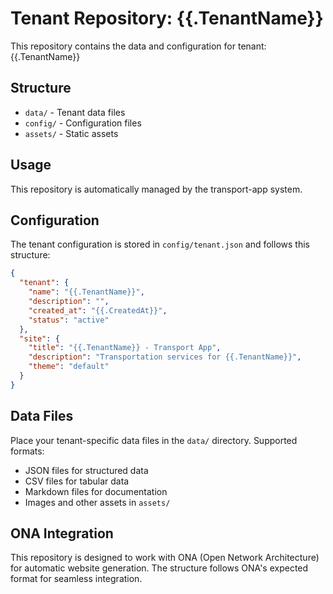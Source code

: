 # Tenant Repository: {{.TenantName}}

This repository contains the data and configuration for tenant: {{.TenantName}}

## Structure

- `data/` - Tenant data files
- `config/` - Configuration files
- `assets/` - Static assets

## Usage

This repository is automatically managed by the transport-app system.

## Configuration

The tenant configuration is stored in `config/tenant.json` and follows this structure:

```json
{
  "tenant": {
    "name": "{{.TenantName}}",
    "description": "",
    "created_at": "{{.CreatedAt}}",
    "status": "active"
  },
  "site": {
    "title": "{{.TenantName}} - Transport App",
    "description": "Transportation services for {{.TenantName}}",
    "theme": "default"
  }
}
```

## Data Files

Place your tenant-specific data files in the `data/` directory. Supported formats:
- JSON files for structured data
- CSV files for tabular data
- Markdown files for documentation
- Images and other assets in `assets/`

## ONA Integration

This repository is designed to work with ONA (Open Network Architecture) for automatic website generation. The structure follows ONA's expected format for seamless integration.
